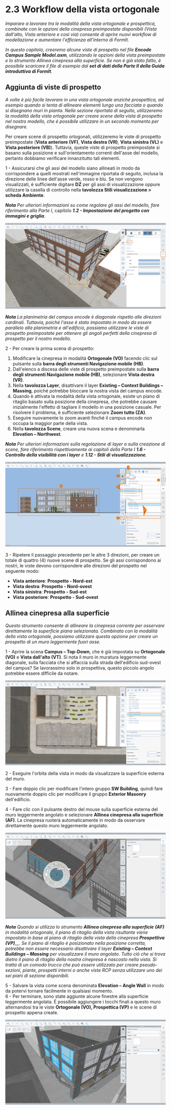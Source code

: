 # 2.3 Workflow della vista ortogonale

_Imparare a lavorare tra le modalità della vista ortogonale e prospettica, combinate con le opzioni della cinepresa preimpostate disponibili (Vista dall'alto, Vista anteriore e così via) consente di aprire nuovi workflow di modellazione e aumentare l'efficienza all'interno di FormIt._

_In questo capitolo, creeremo alcune viste di prospetto nel file_ _**Encode Campus Sample Model.axm**, utilizzando le opzioni della vista preimpostate e lo strumento Allinea cinepresa alla superficie. Se non è già stato fatto, è possibile scaricare il file di esempio dal_ _**set di dati della Parte II della Guida introduttiva di FormIt**._

## Aggiunta di viste di prospetto

_A volte è più facile lavorare in una vista ortogonale anziché prospettica, ad esempio quando si tenta di allineare elementi lungo una facciata o quando si disegnano muri in pianta. Nella sezione riportata di seguito, utilizzeremo la modalità della vista ortogonale per creare scene della vista di prospetto nel nostro modello, che è possibile utilizzare in un secondo momento per disegnare._

Per creare scene di prospetto ortogonali, utilizzeremo le viste di prospetto preimpostate (**Vista anteriore (VF)**, **Vista destra (VR)**, **Vista sinistra (VL)** e **Vista posteriore (VB)**). Tuttavia, queste viste di prospetto preimpostate si basano sulla posizione e sull'orientamento correnti dell'asse del modello, pertanto dobbiamo verificare innanzitutto tali elementi.

1 - Assicurarsi che gli assi del modello siano allineati in modo da corrispondere a quelli mostrati nell'immagine riportata di seguito, inclusa la direzione delle linee dell'asse verde, rosso e blu. Se non vengono visualizzati, è sufficiente digitare **DZ** per gli assi di visualizzazione oppure utilizzare la casella di controllo nella **tavolozza Stili visualizzazione > scheda Ambiente**.

_**Nota**_ _Per ulteriori informazioni su come regolare gli assi del modello, fare riferimento alla Parte I_, capitolo _**1.2 - Impostazione del progetto con immagini e griglia**_.

![](<../../.gitbook/assets/0 (7).png>)

_**Nota** La planimetria del campus encode è diagonale rispetto alle direzioni cardinali. Tuttavia, poiché l'asse è stato impostato in modo da essere parallelo alla planimetria e all'edificio, possiamo utilizzare le viste di prospetto preimpostate per ottenere gli angoli perfetti della cinepresa di prospetto per il nostro modello._

2 - Per creare la prima scena di prospetto:

1. Modificare la cinepresa in modalità **Ortogonale (VO)** facendo clic sul pulsante sulla **barra degli strumenti Navigazione mobile (HB)**.
2. Dall'elenco a discesa delle viste di prospetto preimpostate sulla **barra degli strumenti Navigazione mobile (HB)**, selezionare **Vista destra (VR)**.
3. Nella **tavolozza Layer**, disattivare il layer **Existing – Context Buildings – Massing**, poiché potrebbe bloccare la nostra vista del campus encode.
4. Quando è attivata la modalità della vista ortogonale, esiste un piano di ritaglio basato sulla posizione della cinepresa, che potrebbe causare inizialmente l'effetto di tagliare il modello in una posizione casuale. Per risolvere il problema, è sufficiente selezionare **Zoom tutto (ZA)**.
5. Eseguire nuovamente lo zoom avanti finché il campus encode non occupa la maggior parte della vista.
6. Nella **tavolozza Scene**, creare una nuova scena e denominarla **Elevation – Northwest**.

_**Nota**_ _Per ulteriori informazioni sulla regolazione di layer o sulla creazione di scene, fare riferimento rispettivamente ai capitoli della Parte I_ _**1.6 - Controllo della visibilità con i layer**_ _e_ _**1.12 - Stili di visualizzazione**._

![](<../../.gitbook/assets/1 (10) (1).png>)

3 - Ripetere il passaggio precedente per le altre 3 direzioni, per creare un totale di quattro (4) nuove scene di prospetto. Se gli assi corrispondono ai nostri, le viste devono corrispondere alle direzioni del prospetto nel seguente modo:

* **Vista anteriore**: **Prospetto - Nord-est**
* **Vista destra**: **Prospetto - Nord-ovest**
* **Vista sinistra**: **Prospetto - Sud-est**
* **Vista posteriore**: **Prospetto - Sud-ovest**

## **Allinea cinepresa alla superficie**

_Questo strumento consente di allineare la cinepresa corrente per osservare direttamente la superficie piana selezionata. Combinata con la modalità della vista ortogonale, possiamo utilizzare questa opzione per creare un prospetto di un muro leggermente fuori asse._

1 - Aprire la scena **Campus – Top-Down**, che è già impostata su **Ortogonale (VO)** e **Vista dall'alto (VT)**. Si nota il muro in muratura leggermente diagonale, sulla facciata che si affaccia sulla strada dell'edificio sud-ovest del campus? Se lavorassimo solo in prospettiva, questo piccolo angolo potrebbe essere difficile da notare.

![](<../../.gitbook/assets/2 (8) (1).png>)

2 - Eseguire l'orbita della vista in modo da visualizzare la superficie esterna del muro.

3 - Fare doppio clic per modificare l'intero gruppo **SW Building**, quindi fare nuovamente doppio clic per modificare il gruppo **Exterior Masonry** dell'edificio.

4 - Fare clic con il pulsante destro del mouse sulla superficie esterna del muro leggermente angolato e selezionare **Allinea cinepresa alla superficie (AF)**. La cinepresa ruoterà automaticamente in modo da osservare direttamente questo muro leggermente angolato.

![](<../../.gitbook/assets/3 (9).png>)

_**Nota**_ _Quando si utilizza lo strumento_ _**Allinea cinepresa alla superficie**_ _**(AF)**_ _in modalità ortogonale, il piano di ritaglio della vista risultante viene impostato in base al piano di ritaglio della vista della cinepresa_ _**Prospettiva (VP)**__. Se il piano di ritaglio è posizionato nella posizione corretta, potrebbe non essere necessario disattivare il layer_ _**Existing – Context Buildings – Massing**_ _per visualizzare il muro angolato. Tutto ciò che si trova dietro il piano di ritaglio della nostra cinepresa è nascosto nella vista. Si tratta di un comodo trucco che può essere utilizzato per creare pseudo-sezioni, piante, prospetti interni o anche viste RCP senza utilizzare uno dei sei piani di sezione disponibili._

5 - Salvare la vista come scena denominata **Elevation – Angle Wall** in modo da potervi tornare facilmente in qualsiasi momento.\
6 - Per terminare, sono state aggiunte alcune finestre alla superficie leggermente angolata. È possibile aggiungere i tocchi finali a questo muro alternandosi tra le viste **Ortogonale (VO), Prospettica (VP)** e le scene di prospetto appena create.

![SW Building with six (6) new windows added along the angled face.](<../../.gitbook/assets/4 (10) (1).png>)
